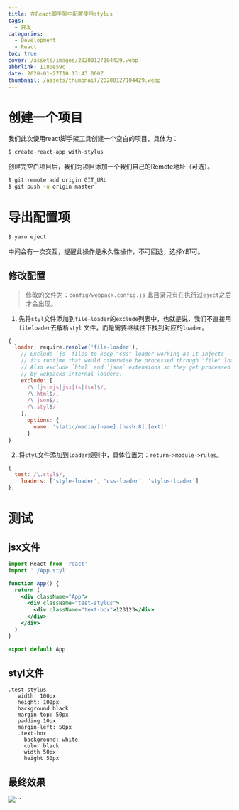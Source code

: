 ```yaml
---
title: 在React脚手架中配置使用stylus
tags:
  - 开发
categories:
  - Development
  - React
toc: true
cover: /assets/images/20200127104429.webp
abbrlink: 1180e59c
date: 2020-01-27T10:13:43.000Z
thumbnail: /assets/thumbnail/20200127104429.webp
---
```


# 创建一个项目

我们此次使用react脚手架工具创建一个空白的项目，具体为：

```bash
$ create-react-app with-stylus
```

创建完空白项目后，我们为项目添加一个我们自己的Remote地址（可选）。

```bash
$ git remote add origin GIT_URL
$ git push -u origin master
```

<!-- more -->

# 导出配置项

```bash
$ yarn eject
```

中间会有一次交互，提醒此操作是永久性操作，不可回退，选择`Y`即可。

## 修改配置

> 修改的文件为：`config/webpack.config.js` 此目录只有在执行过`eject`之后才会出现。

1. 先将`styl`文件添加到`file-loader`的`exclude`列表中，也就是说，我们不直接用`fileloader`去解析`styl`
   文件，而是需要继续往下找到对应的`loader`。

```js
{
  loader: require.resolve('file-loader'),
    // Exclude `js` files to keep "css" loader working as it injects
    // its runtime that would otherwise be processed through "file" loader.
    // Also exclude `html` and `json` extensions so they get processed
    // by webpacks internal loaders.
    exclude: [
      /\.(js|mjs|jsx|ts|tsx)$/,
      /\.html$/,
      /\.json$/,
      /\.styl$/
    ],
      options: {
        name: 'static/media/[name].[hash:8].[ext]'
      }
}
```

2. 将`styl`文件添加到`loader`规则中，具体位置为：`return->module->rules`。

```js
{
  test: /\.styl$/,
    loaders: ['style-loader', 'css-loader', 'stylus-loader']
},
```

# 测试

## jsx文件

```jsx
import React from 'react'
import './App.styl'

function App() {
  return (
    <div className="App">
      <div className="test-stylus">
        <div className="text-box">123123</div>
      </div>
    </div>
  )
}

export default App
```

## styl文件

```stylus
.test-stylus 
   width: 100px
   height: 100px
   background black
   margin-top: 50px
   padding 10px
   margin-left: 50px
   .text-box
     background: white
     color black
     width 50px
     height 50px
```

## 最终效果

![](/assets/images/20200127104159.webp)```
